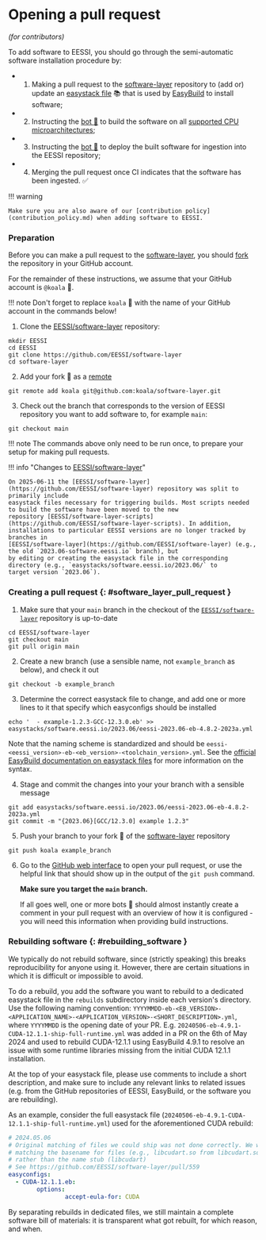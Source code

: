 # Opening a pull request

*(for contributors)*

To add software to EESSI, you should go through the semi-automatic software installation procedure by:

* 1) Making a pull request to the [software-layer](https://github.com/EESSI/software-layer) repository
     to (add or) update an [easystack file](https://docs.easybuild.io/easystack-files) :books: that is used by
     [EasyBuild](https://docs.easybuild.io/) to install software;
* 2) Instructing the [bot :robot:](../bot.md) to build the software on all [supported CPU microarchitectures](../software_layer/cpu_targets.md);
* 3) Instructing the [bot :robot:](../bot.md) to deploy the built software for ingestion into the EESSI repository;
* 4) Merging the pull request once CI indicates that the software has been ingested. :white_check_mark:

!!! warning

    Make sure you are also aware of our [contribution policy](contribution_policy.md) when adding software to EESSI.

### Preparation

Before you can make a pull request to the [software-layer](https://github.com/EESSI/software-layer),
you should [fork](https://docs.github.com/en/get-started/quickstart/fork-a-repo) the repository in your GitHub account.

For the remainder of these instructions, we assume that your GitHub account is `@koala` :koala:.

!!! note
    Don't forget to replace `koala` :koala: with the name of your GitHub account in the commands below!

1) Clone the [EESSI/software-layer](https://github.com/EESSI/software-layer) repository:

```
mkdir EESSI
cd EESSI
git clone https://github.com/EESSI/software-layer
cd software-layer
```

2) Add your fork :koala: as a [remote](https://docs.github.com/en/get-started/getting-started-with-git/about-remote-repositories)

```
git remote add koala git@github.com:koala/software-layer.git
```

3) Check out the branch that corresponds to the version of EESSI repository you want to add software to,
   for example `main`:

```
git checkout main
```

!!! note
    The commands above only need to be run once, to prepare your setup for making pull requests.

!!! info "Changes to [EESSI/software-layer](https://github.com/EESSI/software-layer)"

    On 2025-06-11 the [EESSI/software-layer](https://github.com/EESSI/software-layer) repository was split to primarily include 
    easystack files necessary for triggering builds. Most scripts needed to build the software have been moved to the new
    repository [EESSI/software-layer-scripts](https://github.com/EESSI/software-layer-scripts). In addition, 
    installations to particular EESSI versions are no longer tracked by branches in 
    [EESSI/software-layer](https://github.com/EESSI/software-layer) (e.g., the old `2023.06-software.eessi.io` branch), but 
    by editing or creating the easystack file in the corresponding directory (e.g., `easystacks/software.eessi.io/2023.06/` to 
    target version `2023.06`).

### Creating a pull request {: #software_layer_pull_request }

1) Make sure that your `main` branch in the checkout of the
  [`EESSI/software-layer`](https://github.com/EESSI/software-layer) repository is up-to-date

```
cd EESSI/software-layer
git checkout main
git pull origin main
```

2) Create a new branch (use a sensible name, not `example_branch` as below), and check it out

```shell
git checkout -b example_branch
```

3) Determine the correct easystack file to change, and add one or more lines to it that specify which
   easyconfigs should be installed

```shell
echo '  - example-1.2.3-GCC-12.3.0.eb' >> easystacks/software.eessi.io/2023.06/eessi-2023.06-eb-4.8.2-2023a.yml
```
Note that the naming scheme is standardized and should be `eessi-<eessi_version>-eb-<eb_version>-<toolchain_version>.yml`. See the [official EasyBuild documentation on easystack files](https://docs.easybuild.io/easystack-files/) for more information on the syntax.

4) Stage and commit the changes into your your branch with a sensible message

```shell
git add easystacks/software.eessi.io/2023.06/eessi-2023.06-eb-4.8.2-2023a.yml
git commit -m "{2023.06}[GCC/12.3.0] example 1.2.3"
```

5) Push your branch to your fork :koala: of the [software-layer](https://github.com/EESSI/software-layer) repository

```shell
git push koala example_branch
```

6) Go to the [GitHub web interface](https://github.com/EESSI/software-layer) to open your pull request,
   or use the helpful link that should show up in the output of the `git push` command.

   **Make sure you target the `main` branch.**

   If all goes well, one or more bots :robot: should almost instantly create a comment in your pull request
   with an overview of how it is configured - you will need this information when providing build instructions.

### Rebuilding software {: #rebuilding_software } 
We typically do not rebuild software, since (strictly speaking) this breaks reproducibility for anyone using it. However, there are certain situations in which it is difficult or impossible to avoid.

To do a rebuild, you add the software you want to rebuild to a dedicated easystack file in the `rebuilds` subdirectory inside each version's directory. Use the following naming convention: `YYYYMMDD-eb-<EB_VERSION>-<APPLICATION_NAME>-<APPLICATION_VERSION>-<SHORT_DESCRIPTION>.yml`, where `YYYYMMDD` is the opening date of your PR. E.g. `20240506-eb-4.9.1-CUDA-12.1.1-ship-full-runtime.yml` was added in a PR on the 6th of May 2024 and used to rebuild CUDA-12.1.1 using EasyBuild 4.9.1 to resolve an issue with some runtime libraries missing from the initial CUDA 12.1.1 installation.

At the top of your easystack file, please use comments to include a short description, and make sure to include any relevant links to related issues (e.g. from the GitHub repositories of EESSI, EasyBuild, or the software you are rebuilding).

As an example, consider the full easystack file (`20240506-eb-4.9.1-CUDA-12.1.1-ship-full-runtime.yml`) used for the aforementioned CUDA rebuild: 

```yaml
# 2024.05.06
# Original matching of files we could ship was not done correctly. We were
# matching the basename for files (e.g., libcudart.so from libcudart.so.12)
# rather than the name stub (libcudart)
# See https://github.com/EESSI/software-layer/pull/559
easyconfigs:
  - CUDA-12.1.1.eb:
        options:
                accept-eula-for: CUDA
```

By separating rebuilds in dedicated files, we still maintain a complete software bill of materials: it is transparent what got rebuilt, for which reason, and when.
